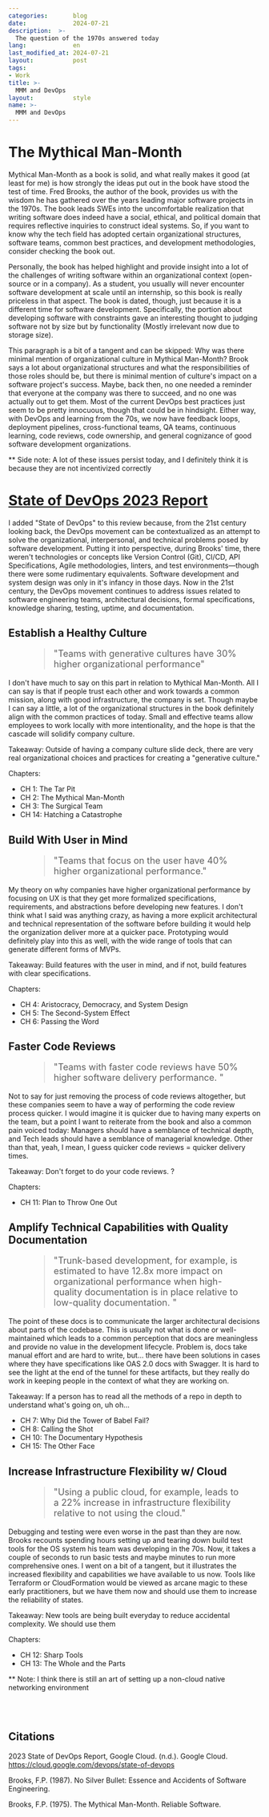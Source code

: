 ```yaml
---
categories:       blog
date:             2024-07-21
description:  >-
  The question of the 1970s answered today
lang:             en
last_modified_at: 2024-07-21
layout:           post
tags:
- Work
title: >-
  MMM and DevOps
layout:           style
name: >-
  MMM and DevOps
---
```


# The Mythical Man-Month

Mythical Man-Month as a book is solid, and what really makes it good (at least for me) is how strongly the ideas put out in the book have stood the test of time. Fred Brooks, the author of the book, provides us with the wisdom he has gathered over the years leading major software projects in the 1970s. The book leads SWEs into the uncomfortable realization that writing software does indeed have a social, ethical, and political domain that requires reflective inquiries to construct ideal systems. So, if you want to know why the tech field has adopted certain organizational structures, software teams, common best practices, and development methodologies, consider checking the book out.

Personally, the book has helped highlight and provide insight into a lot of the challenges of writing software within an organizational context (open-source or in a company). As a student, you usually will never encounter software development at scale until an internship, so this book is really priceless in that aspect. The book is dated, though, just because it is a different time for software development. Specifically, the portion about developing software with constraints gave an interesting thought to judging software not by size but by functionality (Mostly irrelevant now due to storage size).

This paragraph is a bit of a tangent and can be skipped: Why was there minimal mention of organizational culture in Mythical Man-Month? Brook says a lot about organizational structures and what the responsibilities of those roles should be, but there is minimal mention of culture's impact on a software project's success. Maybe, back then, no one needed a reminder that everyone at the company was there to succeed, and no one was actually out to get them. Most of the current DevOps best practices just seem to be pretty innocuous, though that could be in hindsight. Either way, with DevOps and learning from the 70s, we now have feedback loops, deployment pipelines, cross-functional teams, QA teams, continuous learning, code reviews, code ownership, and general cognizance of good software development organizations.

** Side note: A lot of these issues persist today, and I definitely think it is because they are not incentivized correctly

# [State of DevOps 2023 Report](https://services.google.com/fh/files/misc/2023_final_report_sodr.pdf)

I added "State of DevOps" to this review because, from the 21st century looking back, the DevOps movement can be contextualized as an attempt to solve the organizational, interpersonal, and technical problems posed by software development. Putting it into perspective, during Brooks' time, there weren't technologies or concepts like Version Control (Git), CI/CD, API Specifications, Agile methodologies, linters, and test environments—though there were some rudimentary equivalents. Software development and system design was only in it's infancy in those days. Now in the 21st century, the DevOps movement continues to address issues related to software engineering teams, architectural decisions, formal specifications, knowledge sharing, testing, uptime, and documentation.

## Establish a Healthy Culture

<figure class="container-lg" style="padding: 0;">
    <blockquote class="blockquote" style="font-size: 18px;">
    <p>"Teams with generative cultures have 30% higher organizational performance"</p>
    </blockquote>
</figure>

I don't have much to say on this part in relation to Mythical Man-Month. All I can say is that if people trust each other and work towards a common mission, along with good infrastructure, the company is set. Though maybe I can say a little, a lot of the organizational structures in the book definitely align with the common practices of today. Small and effective teams allow employees to work locally with more intentionality, and the hope is that the cascade will solidify company culture.

Takeaway: Outside of having a company culture slide deck, there are very real organizational choices and practices for creating a "generative culture."

Chapters:
* CH 1: The Tar Pit
* CH 2: The Mythical Man-Month
* CH 3: The Surgical Team
* CH 14: Hatching a Catastrophe

## Build With User in Mind

<figure class="container-lg" style="padding: 0;">
    <blockquote class="blockquote" style="font-size: 18px;">
    <p>"Teams that focus on the user have 40% higher organizational performance."</p>
    </blockquote>
</figure>

My theory on why companies have higher organizational performance by focusing on UX is that they get more formalized specifications, requirements, and abstractions before developing new features. I don't think what I said was anything crazy, as having a more explicit architectural and technical representation of the software before building it would help the organization deliver more at a quicker pace. Prototyping would definitely play into this as well, with the wide range of tools that can generate different forms of MVPs. 

Takeaway: Build features with the user in mind, and if not, build features with clear specifications.

Chapters:
* CH 4: Aristocracy, Democracy, and System Design
* CH 5: The Second-System Effect
* CH 6: Passing the Word

## Faster Code Reviews

<figure class="container-lg" style="padding: 0;">
    <blockquote class="blockquote" style="font-size: 18px;">
    <p>"Teams with faster code reviews have 50% higher software delivery performance. "</p>
    </blockquote>
</figure>

Not to say for just removing the process of code reviews altogether, but these companies seem to have a way of performing the code review process quicker. I would imagine it is quicker due to having many experts on the team, but a point I want to reiterate from the book and also a common pain voiced today: Managers should have a semblance of technical depth, and Tech leads should have a semblance of managerial knowledge. Other than that, yeah, I mean, I guess quicker code reviews = quicker delivery times.

Takeaway: Don't forget to do your code reviews. ? 

Chapters:
* CH 11: Plan to Throw One Out

## Amplify Technical Capabilities with Quality Documentation

<figure class="container-lg" style="padding: 0;">
    <blockquote class="blockquote" style="font-size: 18px;">
    <p>"Trunk-based development, for example, is estimated to have 12.8x more impact on organizational performance when high-quality documentation is in place relative to low-quality documentation. "</p>
    </blockquote>
</figure>

The point of these docs is to communicate the larger architectural decisions about parts of the codebase. This is usually not what is done or well-maintained which leads to a common perception that docs are meaningless and provide no value in the development lifecycle. Problem is, docs take manual effort and are hard to write, but... there have been solutions in cases where they have specifications like OAS 2.0 docs with Swagger. It is hard to see the light at the end of the tunnel for these artifacts, but they really do work in keeping people in the context of what they are working on.

Takeaway: If a person has to read all the methods of a repo in depth to understand what's going on, uh oh...

* CH 7: Why Did the Tower of Babel Fail?
* CH 8: Calling the Shot
* CH 10: The Documentary Hypothesis
* CH 15: The Other Face

## Increase Infrastructure Flexibility w/ Cloud

<figure class="container-lg" style="padding: 0;">
    <blockquote class="blockquote" style="font-size: 18px;">
    <p>"Using a public cloud, for example, leads to a 22% increase in infrastructure flexibility relative to not using the cloud."</p>
    </blockquote>
</figure>

Debugging and testing were even worse in the past than they are now. Brooks recounts spending hours setting up and tearing down build test tools for the OS system his team was developing in the 70s. Now, it takes a couple of seconds to run basic tests and maybe minutes to run more comprehensive ones. I went on a bit of a tangent, but it illustrates the increased flexibility and capabilities we have available to us now. Tools like Terraform or CloudFormation would be viewed as arcane magic to these early practitioners, but we have them now and should use them to increase the reliability of states.

Takeaway: New tools are being built everyday to reduce accidental complexity. We should use them 

Chapters:
* CH 12: Sharp Tools
* CH 13: The Whole and the Parts

** Note: I think there is still an art of setting up a non-cloud native networking environment

<br/><br/>

## Citations

2023 State of DevOps Report, Google Cloud. (n.d.). Google Cloud. https://cloud.google.com/devops/state-of-devops

Brooks, F.P. (1987). No Silver Bullet: Essence and Accidents of Software Engineering.

Brooks, F.P. (1975). The Mythical Man-Month. Reliable Software.
